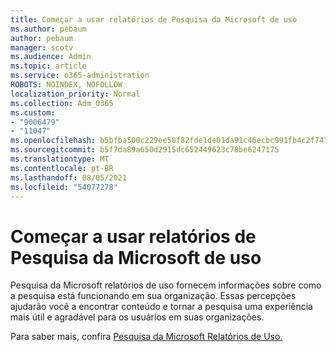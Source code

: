 ```yaml
---
title: Começar a usar relatórios de Pesquisa da Microsoft de uso
ms.author: pebaum
author: pebaum
manager: scotv
ms.audience: Admin
ms.topic: article
ms.service: o365-administration
ROBOTS: NOINDEX, NOFOLLOW
localization_priority: Normal
ms.collection: Adm_O365
ms.custom:
- "9006479"
- "11047"
ms.openlocfilehash: b5bfba500c229ee58f82fde1de01da91c46ecbc991fb4c2f7418b0dc3bf141e5
ms.sourcegitcommit: b5f7da89a650d2915dc652449623c78be6247175
ms.translationtype: MT
ms.contentlocale: pt-BR
ms.lasthandoff: 08/05/2021
ms.locfileid: "54077278"
---
```

# <a name="get-started-with-using-microsoft-search-usage-reports"></a>Começar a usar relatórios de Pesquisa da Microsoft de uso

Pesquisa da Microsoft relatórios de uso fornecem informações sobre como a pesquisa está funcionando em sua organização. Essas percepções ajudarão você a encontrar conteúdo e tornar a pesquisa uma experiência mais útil e agradável para os usuários em suas organizações.

Para saber mais, confira [Pesquisa da Microsoft Relatórios de Uso.](https://go.microsoft.com/fwlink/?linkid=2152048)
